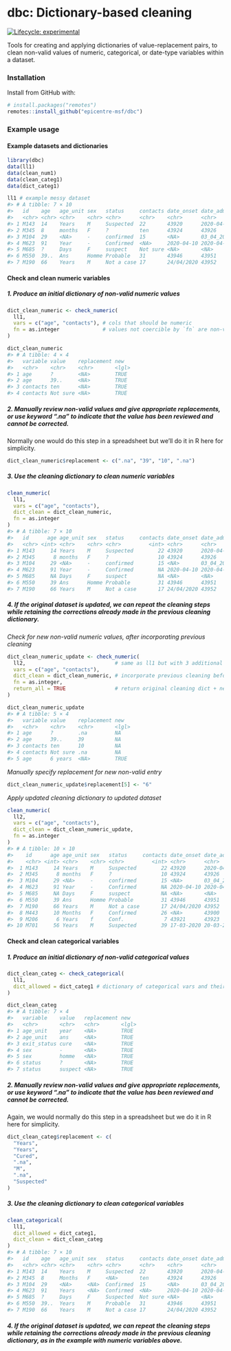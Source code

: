 
<!-- README.md is generated from README.Rmd. Please edit that file -->

# dbc: Dictionary-based cleaning

<!-- badges: start -->

[![Lifecycle:
experimental](https://img.shields.io/badge/lifecycle-experimental-orange.svg)](https://www.tidyverse.org/lifecycle/#experimental)
<!-- badges: end -->

Tools for creating and applying dictionaries of value-replacement pairs,
to clean non-valid values of numeric, categorical, or date-type
variables within a dataset.

### Installation

Install from GitHub with:

``` r
# install.packages("remotes")
remotes::install_github("epicentre-msf/dbc")
```

### Example usage

#### Example datasets and dictionaries

``` r
library(dbc)
data(ll1)
data(clean_num1)
data(clean_categ1)
data(dict_categ1)

ll1 # example messy dataset
#> # A tibble: 7 × 10
#>   id    age   age_unit sex   status     contacts date_onset date_admit date_exit  exit_status
#>   <chr> <chr> <chr>    <chr> <chr>      <chr>    <chr>      <chr>      <chr>      <chr>      
#> 1 M143  14    Years    M     Suspected  22       43920      2020-04-01 2021.04.02 <NA>       
#> 2 M345  8     months   F     ?          ten      43924      43926      43940      SENT HOME  
#> 3 M104  29    <NA>     -     confirmed  15       <NA>       03_04_2020 43932      Died       
#> 4 M623  91    Year     -     Confirmed  <NA>     2020-04-10 2020-04-12 2020-04-30 Cure       
#> 5 M685  ?     Days     F     suspect    Not sure <NA>       <NA>       43918      <NA>       
#> 6 M550  39..  Ans      Homme Probable   31       43946      43951      43964      <NA>       
#> 7 M190  66    Years    M     Not a case 17       24/04/2020 43952      43941      Sent home
```

#### Check and clean numeric variables

##### 1. Produce an initial dictionary of non-valid numeric values

``` r
dict_clean_numeric <- check_numeric(
  ll1,
  vars = c("age", "contacts"), # cols that should be numeric
  fn = as.integer              # values not coercible by `fn` are non-valid
)

dict_clean_numeric
#> # A tibble: 4 × 4
#>   variable value    replacement new  
#>   <chr>    <chr>    <chr>       <lgl>
#> 1 age      ?        <NA>        TRUE 
#> 2 age      39..     <NA>        TRUE 
#> 3 contacts ten      <NA>        TRUE 
#> 4 contacts Not sure <NA>        TRUE
```

##### 2. Manually review non-valid values and give appropriate replacements, or use keyword “.na” to indicate that the value has been reviewed and cannot be corrected.

Normally one would do this step in a spreadsheet but we’ll do it in R
here for simplicity.

``` r
dict_clean_numeric$replacement <- c(".na", "39", "10", ".na")
```

##### 3. Use the cleaning dictionary to clean numeric variables

``` r
clean_numeric(
  ll1,
  vars = c("age", "contacts"),
  dict_clean = dict_clean_numeric,
  fn = as.integer
)
#> # A tibble: 7 × 10
#>   id      age age_unit sex   status     contacts date_onset date_admit date_exit  exit_status
#>   <chr> <int> <chr>    <chr> <chr>         <int> <chr>      <chr>      <chr>      <chr>      
#> 1 M143     14 Years    M     Suspected        22 43920      2020-04-01 2021.04.02 <NA>       
#> 2 M345      8 months   F     ?                10 43924      43926      43940      SENT HOME  
#> 3 M104     29 <NA>     -     confirmed        15 <NA>       03_04_2020 43932      Died       
#> 4 M623     91 Year     -     Confirmed        NA 2020-04-10 2020-04-12 2020-04-30 Cure       
#> 5 M685     NA Days     F     suspect          NA <NA>       <NA>       43918      <NA>       
#> 6 M550     39 Ans      Homme Probable         31 43946      43951      43964      <NA>       
#> 7 M190     66 Years    M     Not a case       17 24/04/2020 43952      43941      Sent home
```

##### 4. If the original dataset is updated, we can repeat the cleaning steps while retaining the corrections already made in the previous cleaning dictionary.

*Check for new non-valid numeric values, after incorporating previous
cleaning*

``` r
dict_clean_numeric_update <- check_numeric(
  ll2,                             # same as ll1 but with 3 additional entries
  vars = c("age", "contacts"),
  dict_clean = dict_clean_numeric, # incorporate previous cleaning before checking
  fn = as.integer,
  return_all = TRUE                # return original cleaning dict + new entries
)

dict_clean_numeric_update
#> # A tibble: 5 × 4
#>   variable value    replacement new  
#>   <chr>    <chr>    <chr>       <lgl>
#> 1 age      ?        .na         NA   
#> 2 age      39..     39          NA   
#> 3 contacts ten      10          NA   
#> 4 contacts Not sure .na         NA   
#> 5 age      6 years  <NA>        TRUE
```

*Manually specify replacement for new non-valid entry*

``` r
dict_clean_numeric_update$replacement[5] <- "6"
```

*Apply updated cleaning dictionary to updated dataset*

``` r
clean_numeric(
  ll2,
  vars = c("age", "contacts"),
  dict_clean = dict_clean_numeric_update,
  fn = as.integer
)
#> # A tibble: 10 × 10
#>    id      age age_unit sex   status     contacts date_onset date_admit date_exit  exit_status
#>    <chr> <int> <chr>    <chr> <chr>         <int> <chr>      <chr>      <chr>      <chr>      
#>  1 M143     14 Years    M     Suspected        22 43920      2020-04-01 2021.04.02 <NA>       
#>  2 M345      8 months   F     ?                10 43924      43926      43940      SENT HOME  
#>  3 M104     29 <NA>     -     confirmed        15 <NA>       03_04_2020 43932      Died       
#>  4 M623     91 Year     -     Confirmed        NA 2020-04-10 2020-04-12 2020-04-30 Cure       
#>  5 M685     NA Days     F     suspect          NA <NA>       <NA>       43918      <NA>       
#>  6 M550     39 Ans      Homme Probable         31 43946      43951      43964      <NA>       
#>  7 M190     66 Years    M     Not a case       17 24/04/2020 43952      43941      Sent home  
#>  8 M443     10 Months   F     Confirmed        26 <NA>       43900      43926      Cured      
#>  9 M206      6 Years    f     Conf.             7 43921      43923      109691     dead       
#> 10 M701     56 Years    M     Suspected        39 17-03-2020 20-03-2020 05-04-2020 <NA>
```

#### Check and clean categorical variables

##### 1. Produce an initial dictionary of non-valid categorical values

``` r
dict_clean_categ <- check_categorical(
  ll1,
  dict_allowed = dict_categ1 # dictionary of categorical vars and their allowed values
)

dict_clean_categ
#> # A tibble: 7 × 4
#>   variable    value   replacement new  
#>   <chr>       <chr>   <chr>       <lgl>
#> 1 age_unit    year    <NA>        TRUE 
#> 2 age_unit    ans     <NA>        TRUE 
#> 3 exit_status cure    <NA>        TRUE 
#> 4 sex         -       <NA>        TRUE 
#> 5 sex         homme   <NA>        TRUE 
#> 6 status      ?       <NA>        TRUE 
#> 7 status      suspect <NA>        TRUE
```

##### 2. Manually review non-valid values and give appropriate replacements, or use keyword “.na” to indicate that the value has been reviewed and cannot be corrected.

Again, we would normally do this step in a spreadsheet but we do it in R
here for simplicity.

``` r
dict_clean_categ$replacement <- c(
  "Years",
  "Years",
  "Cured",
  ".na",
  "M",
  ".na",
  "Suspected"
)
```

##### 3. Use the cleaning dictionary to clean categorical variables

``` r
clean_categorical(
  ll1,
  dict_allowed = dict_categ1,
  dict_clean = dict_clean_categ
)
#> # A tibble: 7 × 10
#>   id    age   age_unit sex   status     contacts date_onset date_admit date_exit  exit_status
#>   <chr> <chr> <chr>    <chr> <chr>      <chr>    <chr>      <chr>      <chr>      <chr>      
#> 1 M143  14    Years    M     Suspected  22       43920      2020-04-01 2021.04.02 <NA>       
#> 2 M345  8     Months   F     <NA>       ten      43924      43926      43940      Sent home  
#> 3 M104  29    <NA>     <NA>  Confirmed  15       <NA>       03_04_2020 43932      Died       
#> 4 M623  91    Years    <NA>  Confirmed  <NA>     2020-04-10 2020-04-12 2020-04-30 Cured      
#> 5 M685  ?     Days     F     Suspected  Not sure <NA>       <NA>       43918      <NA>       
#> 6 M550  39..  Years    M     Probable   31       43946      43951      43964      <NA>       
#> 7 M190  66    Years    M     Not a case 17       24/04/2020 43952      43941      Sent home
```

##### 4. If the original dataset is updated, we can repeat the cleaning steps while retaining the corrections already made in the previous cleaning dictionary, as in the example with numeric variables above.
